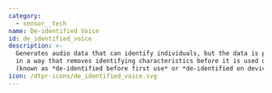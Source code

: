 ```yaml
---
category:
  - sensor__tech
name: De-identified Voice
id: de_identified_voice
description: >-
  Generates audio data that can identify individuals, but the data is processed
  in a way that removes identifying characteristics before it is used or stored
  (known as *de-identified before first use* or *de-identified on device*).
icon: /dtpr-icons/de_identified_voice.svg
---
```


